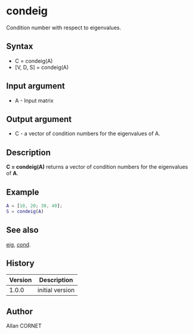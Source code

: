 # condeig

Condition number with respect to eigenvalues.

## Syntax

- C = condeig(A)
- [V, D, S] = condeig(A)

## Input argument

- A - Input matrix

## Output argument

- C - a vector of condition numbers for the eigenvalues of A.

## Description

  <p><b>C = condeig(A)</b> returns a vector of condition numbers for the eigenvalues of <b>A</b>.</p>

## Example

```matlab
A = [10, 20; 30, 40];
S = condeig(A)
```

## See also

[eig](eig.md), [cond](cond.md).

## History

| Version | Description     |
| ------- | --------------- |
| 1.0.0   | initial version |

## Author

Allan CORNET
